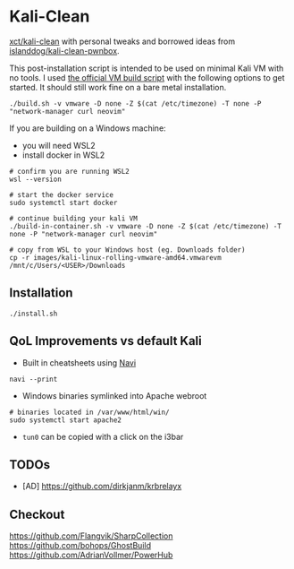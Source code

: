 # Kali-Clean

[xct/kali-clean](https://github.com/xct/kali-clean) with personal tweaks and borrowed ideas from [islanddog/kali-clean-pwnbox](https://github.com/islanddog/kali-clean-pwnbox).

This post-installation script is intended to be used on minimal Kali VM with no tools. I used [the official VM build script](https://gitlab.com/kalilinux/build-scripts/kali-vm) with the following options to get started. It should still work fine on a bare metal installation.

```
./build.sh -v vmware -D none -Z $(cat /etc/timezone) -T none -P "network-manager curl neovim"
```

If you are building on a Windows machine:

- you will need WSL2
- install docker in WSL2

```
# confirm you are running WSL2
wsl --version

# start the docker service
sudo systemctl start docker

# continue building your kali VM
./build-in-container.sh -v vmware -D none -Z $(cat /etc/timezone) -T none -P "network-manager curl neovim"

# copy from WSL to your Windows host (eg. Downloads folder)
cp -r images/kali-linux-rolling-vmware-amd64.vmwarevm /mnt/c/Users/<USER>/Downloads
```

## Installation

```
./install.sh
```

## QoL Improvements vs default Kali
- Built in cheatsheets using [Navi](https://github.com/denisidoro/navi)
```
navi --print
```
- Windows binaries symlinked into Apache webroot
```
# binaries located in /var/www/html/win/
sudo systemctl start apache2
```
- `tun0` can be copied with a click on the i3bar

## TODOs

- [AD] https://github.com/dirkjanm/krbrelayx

## Checkout
https://github.com/Flangvik/SharpCollection
https://github.com/bohops/GhostBuild
https://github.com/AdrianVollmer/PowerHub
